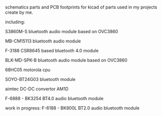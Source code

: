 schematics parts and PCB footprints for kicad of parts used in my projects create by me.

including:

S3860M-S bluetooth audio module based on OVC3860

MB-CM15113 bluetooth audio module

F-3188 CSR8645 based bluetooth 4.0 module

BLK-MD-SPK-B bluetooth audio module based on OVC3860

68HC05 motorola cpu

SOYO-BT24G03 bluetooth module

aimtec DC-DC convertor AM1D 

F-6888 - BK3254 BT4.0 audio bluetooth module 

work in progress:
F-6188 - BK800L BT2.0 audio bluetooth module

